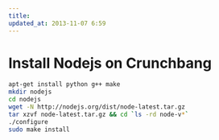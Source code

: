 ```yaml
---
title:
updated_at: 2013-11-07 6:59
---
```


# Install Nodejs on Crunchbang

```bash
apt-get install python g++ make
mkdir nodejs 
cd nodejs
wget -N http://nodejs.org/dist/node-latest.tar.gz
tar xzvf node-latest.tar.gz && cd `ls -rd node-v*`
./configure
sudo make install
```
